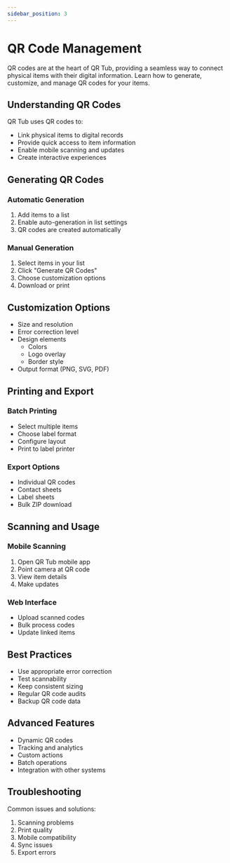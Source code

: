 ```yaml
---
sidebar_position: 3
---
```


# QR Code Management

QR codes are at the heart of QR Tub, providing a seamless way to connect physical items with their digital information. Learn how to generate, customize, and manage QR codes for your items.

## Understanding QR Codes

QR Tub uses QR codes to:
- Link physical items to digital records
- Provide quick access to item information
- Enable mobile scanning and updates
- Create interactive experiences

## Generating QR Codes

### Automatic Generation
1. Add items to a list
2. Enable auto-generation in list settings
3. QR codes are created automatically

### Manual Generation
1. Select items in your list
2. Click "Generate QR Codes"
3. Choose customization options
4. Download or print

## Customization Options

- Size and resolution
- Error correction level
- Design elements
  - Colors
  - Logo overlay
  - Border style
- Output format (PNG, SVG, PDF)

## Printing and Export

### Batch Printing
- Select multiple items
- Choose label format
- Configure layout
- Print to label printer

### Export Options
- Individual QR codes
- Contact sheets
- Label sheets
- Bulk ZIP download

## Scanning and Usage

### Mobile Scanning
1. Open QR Tub mobile app
2. Point camera at QR code
3. View item details
4. Make updates

### Web Interface
- Upload scanned codes
- Bulk process codes
- Update linked items

## Best Practices

- Use appropriate error correction
- Test scannability
- Keep consistent sizing
- Regular QR code audits
- Backup QR code data

## Advanced Features

- Dynamic QR codes
- Tracking and analytics
- Custom actions
- Batch operations
- Integration with other systems

## Troubleshooting

Common issues and solutions:
1. Scanning problems
2. Print quality
3. Mobile compatibility
4. Sync issues
5. Export errors 